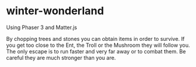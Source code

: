 # winter-wonderland

Using Phaser 3 and Matter.js


By chopping trees and stones you can obtain items in order to survive.
If you get too close to the Ent, the Troll or the Mushroom they will follow you. 
The only escape is to run faster and very far away or to combat them. Be careful they are much stronger than you are.
